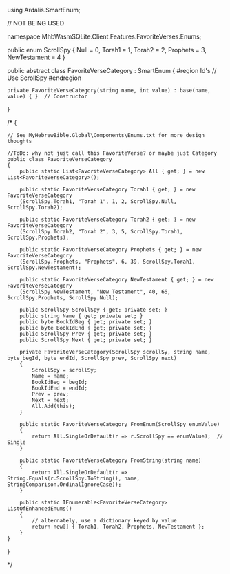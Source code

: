 using Ardalis.SmartEnum;

// NOT BEING USED

namespace MhbWasmSQLite.Client.Features.FavoriteVerses.Enums;


public enum ScrollSpy
{
	Null = 0,
	Torah1 = 1,
	Torah2 = 2,
	Prophets = 3,
	NewTestament = 4
}


public abstract class FavoriteVerseCategory : SmartEnum<FavoriteVerseCategory>
{
	#region Id's
	// Use ScrollSpy
	#endregion

	private FavoriteVerseCategory(string name, int value) : base(name, value) { }  // Constructor

}

/*
{

	// See MyHebrewBible.Global\Components\Enums.txt for more design thoughts

	//ToDo: why not just call this FavoriteVerse? or maybe just Category
	public class FavoriteVerseCategory
	{
		public static List<FavoriteVerseCategory> All { get; } = new List<FavoriteVerseCategory>();

		public static FavoriteVerseCategory Torah1 { get; } = new FavoriteVerseCategory
		(ScrollSpy.Torah1, "Torah 1", 1, 2, ScrollSpy.Null, ScrollSpy.Torah2);

		public static FavoriteVerseCategory Torah2 { get; } = new FavoriteVerseCategory
		(ScrollSpy.Torah2, "Torah 2", 3, 5, ScrollSpy.Torah1, ScrollSpy.Prophets);

		public static FavoriteVerseCategory Prophets { get; } = new FavoriteVerseCategory
		(ScrollSpy.Prophets, "Prophets", 6, 39, ScrollSpy.Torah1, ScrollSpy.NewTestament);

		public static FavoriteVerseCategory NewTestament { get; } = new FavoriteVerseCategory
		(ScrollSpy.NewTestament, "New Testament", 40, 66, ScrollSpy.Prophets, ScrollSpy.Null);

		public ScrollSpy ScrollSpy { get; private set; }
		public string Name { get; private set; }
		public byte BookIdBeg { get; private set; }
		public byte BookIdEnd { get; private set; }
		public ScrollSpy Prev { get; private set; }
		public ScrollSpy Next { get; private set; }

		private FavoriteVerseCategory(ScrollSpy scrollSy, string name, byte begId, byte endId, ScrollSpy prev, ScrollSpy next)
		{
			ScrollSpy = scrollSy;
			Name = name;
			BookIdBeg = begId;
			BookIdEnd = endId;
			Prev = prev;
			Next = next;
			All.Add(this);
		}

		public static FavoriteVerseCategory FromEnum(ScrollSpy enumValue)
		{
			return All.SingleOrDefault(r => r.ScrollSpy == enumValue);  // Single
		}

		public static FavoriteVerseCategory FromString(string name)
		{
			return All.SingleOrDefault(r => String.Equals(r.ScrollSpy.ToString(), name, StringComparison.OrdinalIgnoreCase));
		}

		public static IEnumerable<FavoriteVerseCategory> ListOfEnhancedEnums()
		{
			// alternately, use a dictionary keyed by value
			return new[] { Torah1, Torah2, Prophets, NewTestament };
		}
	}
}


*/
